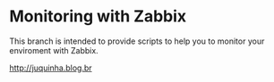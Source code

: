 # Monitoring with Zabbix
This branch is intended to provide scripts to help you to monitor your enviroment with Zabbix.

http://juquinha.blog.br
